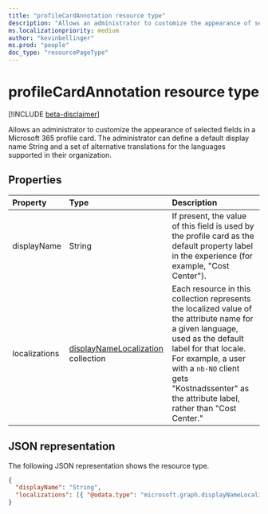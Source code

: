 ```yaml
---
title: "profileCardAnnotation resource type"
description: "Allows an administrator to customize the appearance of selected fields in a Microsoft 365 profile card."
ms.localizationpriority: medium
author: "kevinbellinger"
ms.prod: "people"
doc_type: "resourcePageType"
---
```


# profileCardAnnotation resource type

[!INCLUDE [beta-disclaimer](../../includes/beta-disclaimer.md)]

Allows an administrator to customize the appearance of selected fields in a Microsoft 365 profile card. The administrator can define a default display name String and a set of alternative translations for the languages supported in their organization.

## Properties

| Property     | Type                                                            | Description                                                                                                                       |
|:-------------|:----------------------------------------------------------------|:----------------------------------------------------------------------------------------------------------------------------------|
|displayName   |String                                                           | If present, the value of this field is used by the profile card as the default property label in the experience (for example, "Cost Center"). |
|localizations |[displayNameLocalization](displaynamelocalization.md) collection | Each resource in this collection represents the localized value of the attribute name for a given language, used as the default label for that locale. For example, a user with a `nb-NO` client gets "Kostnadssenter" as the attribute label, rather than "Cost Center."|

## JSON representation

The following JSON representation shows the resource type.

<!-- {
  "blockType": "resource",
  "optionalProperties": [

  ],
  "@odata.type": "microsoft.graph.profileCardAnnotation",
  "baseType": null
}-->

```json
{
  "displayName": "String",
  "localizations": [{ "@odata.type": "microsoft.graph.displayNameLocalization" }]
}
```

<!-- uuid: 16cd6b66-4b1a-43a1-adaf-3a886856ed98
2019-02-04 14:57:30 UTC -->
<!-- {
  "type": "#page.annotation",
  "description": "profileCardAnnotation resource",
  "keywords": "",
  "section": "documentation",
  "tocPath": ""
}-->


